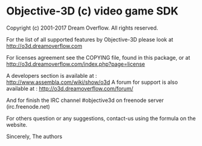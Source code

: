 Objective-3D (c) video game SDK
===============================

Copyright (c) 2001-2017 Dream Overflow. All rights reserved.

For the list of all supported features by Objective-3D please look at
http://o3d.dreamoverflow.com

For licenses agreement see the COPYING file, found in this package,
or at http://o3d.dreamoverflow.com/index.php?page=license

A developers section is available at : http://www.assembla.com/wiki/show/o3d
A forum for support is also available at : http://o3d.dreamoverflow.com/forum/

And for finish the IRC channel #objective3d on freenode server (irc.freenode.net)

For others question or any suggestions, contact-us using the formula on the website.

Sincerely,
The authors
